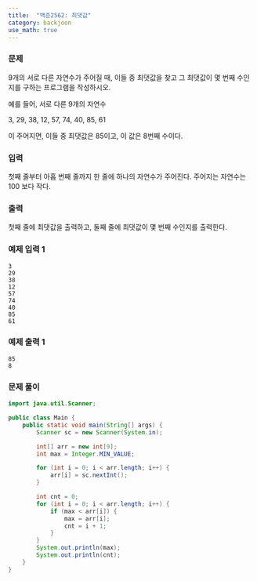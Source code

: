 ```yaml
---
title:  "백준2562: 최댓값"
category: backjoon
use_math: true
---
```




### 문제

9개의 서로 다른 자연수가 주어질 때, 이들 중 최댓값을 찾고 그 최댓값이 몇 번째 수인지를 구하는 프로그램을 작성하시오.

예를 들어, 서로 다른 9개의 자연수

3, 29, 38, 12, 57, 74, 40, 85, 61

이 주어지면, 이들 중 최댓값은 85이고, 이 값은 8번째 수이다.

### 입력

첫째 줄부터 아홉 번째 줄까지 한 줄에 하나의 자연수가 주어진다. 주어지는 자연수는 100 보다 작다.

### 출력

첫째 줄에 최댓값을 출력하고, 둘째 줄에 최댓값이 몇 번째 수인지를 출력한다.

### 예제 입력 1

```
3
29
38
12
57
74
40
85
61
```

### 예제 출력 1

```
85
8
```



### 문제 풀이

```java
import java.util.Scanner;

public class Main {
    public static void main(String[] args) {
        Scanner sc = new Scanner(System.in);

        int[] arr = new int[9];
        int max = Integer.MIN_VALUE;

        for (int i = 0; i < arr.length; i++) {
            arr[i] = sc.nextInt();
        }

        int cnt = 0;
        for (int i = 0; i < arr.length; i++) {
            if (max < arr[i]) {
                max = arr[i];
                cnt = i + 1;
            }
        }
        System.out.println(max);
        System.out.println(cnt);
    }
}
```

